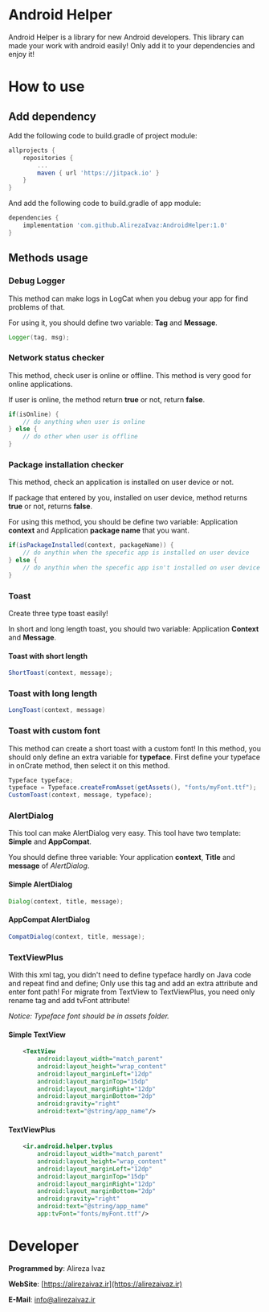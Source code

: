 # Android Helper
Android Helper is a library for new Android developers. This library can made your work with android easily! Only add it to your dependencies and enjoy it!

# How to use
## Add dependency
Add the following code to build.gradle of project module:
```groovy
allprojects {
	repositories {
		...
		maven { url 'https://jitpack.io' }
	}
}
```
And add the following code to build.gradle of app module:
```groovy
dependencies {
    implementation 'com.github.AlirezaIvaz:AndroidHelper:1.0'
}
```
## Methods usage

### Debug Logger
This method can make logs in LogCat when you debug your app for find problems of that.

For using it, you should define two variable: **Tag** and **Message**.

```java
Logger(tag, msg);
```

### Network status checker
This method, check user is online or offline. This method is very good for online applications.

If user is online, the method return **true** or not, return **false**.
```java
if(isOnline) {
    // do anything when user is online
} else {
    // do other when user is offline
}
```

### Package installation checker
This method, check an application is installed on user device or not.

If package that entered by you, installed on user device, method returns **true** or not, returns **false**.

For using this method, you should be define two variable: Application **context** and Application **package name** that you want.

```java
if(isPackageInstalled(context, packageName)) {
    // do anythin when the specefic app is installed on user device
} else {
    // do anythin when the specefic app isn't installed on user device
}
```

### Toast
Create three type toast easily!

In short and long length toast, you should two variable: Application **Context** and **Message**.
#### Toast with short length
```java
ShortToast(context, message);
```

### Toast with long length
```java
LongToast(context, message)
```

### Toast with custom font
This method can create a short toast with a custom font!
In this method, you should only define an extra variable for **typeface**.
First define your typeface in onCrate method, then select it on this method.

```java
Typeface typeface;
typeface = Typeface.createFromAsset(getAssets(), "fonts/myFont.ttf");
CustomToast(context, message, typeface);
```

### AlertDialog
This tool can make AlertDialog very easy. This tool have two template: **Simple** and **AppCompat**.

You should define three variable: Your application **context**, **Title** and **message** of *AlertDialog*.
#### Simple AlertDialog
```java
Dialog(context, title, message);
```
#### AppCompat AlertDialog
```java
CompatDialog(context, title, message);
```

### TextViewPlus
With this xml tag, you didn't need to define typeface hardly on Java code and repeat find and define; Only use this tag and add an extra attribute and enter font path!
For migrate from TextView to TextViewPlus, you need only rename tag and add tvFont attribute!

*Notice: Typeface font should be in assets folder.*

#### Simple TextView
```xml
    <TextView
        android:layout_width="match_parent"
        android:layout_height="wrap_content"
        android:layout_marginLeft="12dp"
        android:layout_marginTop="15dp"
        android:layout_marginRight="12dp"
        android:layout_marginBottom="2dp"
        android:gravity="right"
        android:text="@string/app_name"/>
```

#### TextViewPlus
```xml
    <ir.android.helper.tvplus
        android:layout_width="match_parent"
        android:layout_height="wrap_content"
        android:layout_marginLeft="12dp"
        android:layout_marginTop="15dp"
        android:layout_marginRight="12dp"
        android:layout_marginBottom="2dp"
        android:gravity="right"
        android:text="@string/app_name"
        app:tvFont="fonts/myFont.ttf"/>
```

# Developer
**Programmed by**: Alireza Ivaz

**WebSite**: [https://alirezaivaz.ir](https://alirezaivaz.ir)

**E-Mail**: [info@alirezaivaz.ir](mailto:info@alirezaivaz.ir)
